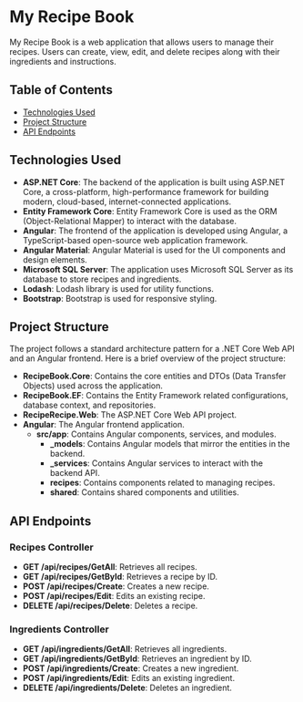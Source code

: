 # My Recipe Book

My Recipe Book is a web application that allows users to manage their recipes. Users can create, view, edit, and delete recipes along with their ingredients and instructions.

## Table of Contents

- [Technologies Used](#technologies-used)
- [Project Structure](#project-structure)
- [API Endpoints](#api-endpoints)

## Technologies Used

- **ASP.NET Core**: The backend of the application is built using ASP.NET Core, a cross-platform, high-performance framework for building modern, cloud-based, internet-connected applications.
- **Entity Framework Core**: Entity Framework Core is used as the ORM (Object-Relational Mapper) to interact with the database.
- **Angular**: The frontend of the application is developed using Angular, a TypeScript-based open-source web application framework.
- **Angular Material**: Angular Material is used for the UI components and design elements.
- **Microsoft SQL Server**: The application uses Microsoft SQL Server as its database to store recipes and ingredients.
- **Lodash**: Lodash library is used for utility functions.
- **Bootstrap**: Bootstrap is used for responsive styling.

## Project Structure

The project follows a standard architecture pattern for a .NET Core Web API and an Angular frontend. Here is a brief overview of the project structure:

- **RecipeBook.Core**: Contains the core entities and DTOs (Data Transfer Objects) used across the application.
- **RecipeBook.EF**: Contains the Entity Framework related configurations, database context, and repositories.
- **RecipeRecipe.Web**: The ASP.NET Core Web API project.
- **Angular**: The Angular frontend application.
  - **src/app**: Contains Angular components, services, and modules.
    - **_models**: Contains Angular models that mirror the entities in the backend.
    - **_services**: Contains Angular services to interact with the backend API.
    - **recipes**: Contains components related to managing recipes.
    - **shared**: Contains shared components and utilities.

## API Endpoints

### Recipes Controller

- **GET /api/recipes/GetAll**: Retrieves all recipes.
- **GET /api/recipes/GetById**: Retrieves a recipe by ID.
- **POST /api/recipes/Create**: Creates a new recipe.
- **POST /api/recipes/Edit**: Edits an existing recipe.
- **DELETE /api/recipes/Delete**: Deletes a recipe.

### Ingredients Controller

- **GET /api/ingredients/GetAll**: Retrieves all ingredients.
- **GET /api/ingredients/GetById**: Retrieves an ingredient by ID.
- **POST /api/ingredients/Create**: Creates a new ingredient.
- **POST /api/ingredients/Edit**: Edits an existing ingredient.
- **DELETE /api/ingredients/Delete**: Deletes an ingredient.
